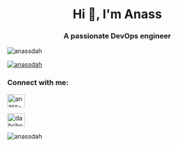 

<!--
**Anassdah/Anassdah** is a ✨ _special_ ✨ repository because its `README.md` (this file) appears on your GitHub profile.

Here are some ideas to get you started:

- 🔭 I’m currently working on ...
- 🌱 I’m currently learning ...
- 👯 I’m looking to collaborate on ...
- 🤔 I’m looking for help with ...
- 💬 Ask me about ...
- 📫 How to reach me: ...
- 😄 Pronouns: ...
- ⚡ Fun fact: ...
-->
<h1 align="center">Hi 👋, I'm Anass</h1>
<h3 align="center">A passionate DevOps engineer</h3>
<p align="left"> <img src="https://komarev.com/ghpvc/?username=anassdah&label=Profile%20views&color=0e75b6&style=flat" alt="anassdah" /> </p>

<p align="left"> <a href="https://github.com/ryo-ma/github-profile-trophy"><img src="https://github-profile-trophy.vercel.app/?username=anassdah&theme=darkhub&title=Followers,Stars,Repository,Joined2020,MultiLanguage,Commit,PullRequest,Experience" alt="anassdah" /></a> </p>
<h3 align="left">Connect with me:</h3>
<p align="left">
<a href="https://linkedin.com/in/anass-dahchour" target="blank"><img align="center" src="https://raw.githubusercontent.com/rahuldkjain/github-profile-readme-generator/master/src/images/icons/Social/linked-in-alt.svg" alt="anass-dahchour" height="30" width="40" /></a>
</p>
<p align="left">
<a href="https://instagram.com/dahchour.anass" target="blank"><img align="center" src="https://raw.githubusercontent.com/rahuldkjain/github-profile-readme-generator/master/src/images/icons/Social/instagram.svg" alt="dahchour.anass" height="30" width="40" /></a>
</p>
<p><img align="left" src="https://github-readme-stats.vercel.app/api/top-langs?username=anassdah&show_icons=true&locale=en&theme=radical" alt="anassdah" /></p>


